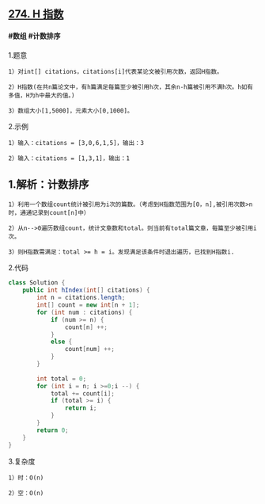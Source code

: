 ## [274. H 指数](https://leetcode.cn/problems/h-index/description/)

#### #数组 #计数排序
1.题意

    1）对int[] citations，citations[i]代表某论文被引用次数，返回H指数。

    2）H指数(在共n篇论文中，有h篇满足每篇至少被引用h次，其余n-h篇被引用不满h次。h如有多值，H为h中最大的值。)

    3）数组大小[1,5000]，元素大小[0,1000]。

2.示例

    1）输入：citations = [3,0,6,1,5]，输出：3 

    2）输入：citations = [1,3,1]，输出：1
## 1.解析：计数排序

    1）利用一个数组count统计被引用为i次的篇数。（考虑到H指数范围为[0，n],被引用次数>n时，通通记录到count[n]中）

    2）从n-->0遍历数组count，统计文章数和total。则当前有total篇文章，每篇至少被引用i次。

    3）则H指数需满足：total >= h = i。发现满足该条件时退出遍历，已找到H指数i.

2.代码
```java
class Solution {
    public int hIndex(int[] citations) {
        int n = citations.length;
        int[] count = new int[n + 1];
        for (int num : citations) {
            if (num >= n) {
                count[n] ++;
            }
            else {
                count[num] ++;
            }
        }
        
        int total = 0;
        for (int i = n; i >=0;i --) {
            total += count[i];
            if (total >= i) {
                return i;
            }
        }
        return 0;
    }
}
```

3.复杂度

    1）时：O(n)

    2）空：O(n)